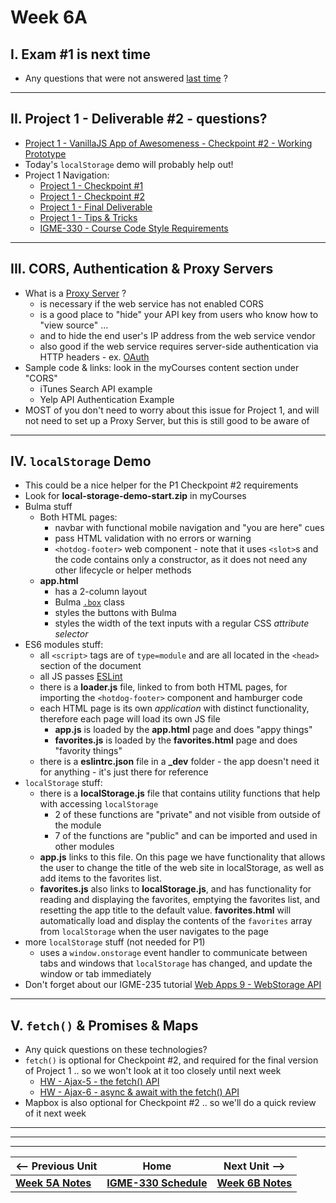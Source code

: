 # Week 6A

## I. Exam #1 is next time
- Any questions that were not answered [last time](05B.md#i-exam-1) ?

<hr>

## II. Project 1 - Deliverable #2 - questions?

- [Project 1 - VanillaJS App of Awesomeness - Checkpoint #2 - Working Prototype](../projects/p1-checkpoint-2.md)
- Today's `localStorage` demo will probably help out!
- Project 1 Navigation:
  - [Project 1 - Checkpoint #1](../projects/p1-checkpoint-1.md)
  - [Project 1 - Checkpoint #2](../projects/p1-checkpoint-2.md)
  - [Project 1 - Final Deliverable](../projects/p1-final.md)
  - [Project 1 - Tips & Tricks](../projects/p1-tips.md)
  - [IGME-330 - Course Code Style Requirements](../projects/330-code-style.md) 


<hr>

## III. CORS, Authentication & Proxy Servers
- What is a [Proxy Server](https://www.pcmag.com/encyclopedia/term/proxy-server) ?
  - is necessary if the web service has not enabled CORS
  - is a good place to "hide" your API key from users who know how to "view source" ...
  - and to hide the end user's IP address from the web service vendor
  - also good if the web service requires server-side authentication via HTTP headers - ex. [OAuth](https://en.wikipedia.org/wiki/OAuth)
- Sample code & links: look in the myCourses content section under "CORS"
  - iTunes Search API example
  - Yelp API Authentication Example
- MOST of you don't need to worry about this issue for Project 1, and will not need to set up a Proxy Server, but this is still good to be aware of
 
<hr>

## IV. `localStorage` Demo
- This could be a nice helper for the P1 Checkpoint #2 requirements
- Look for **local-storage-demo-start.zip** in myCourses
- Bulma stuff
  - Both HTML pages:
    - navbar with functional mobile navigation and "you are here" cues
    - pass HTML validation with no errors or warning
    - `<hotdog-footer>` web component - note that it uses `<slot>`s and the code contains only a constructor, as it does not need any other lifecycle or helper methods
  - **app.html**
    - has a 2-column layout
    - Bulma [`.box`](https://bulma.io/documentation/elements/box/) class
    - styles the buttons with Bulma
    - styles the width of the text inputs with a regular CSS *attribute selector*
- ES6 modules stuff:
  - all `<script>` tags are of `type=module` and are all located in the `<head>` section of the document
  - all JS passes [ESLint](https://eslint.org/demo)
  - there is a **loader.js** file, linked to from both HTML pages,  for importing the `<hotdog-footer>` component and hamburger code
  - each HTML page is its own *application* with distinct functionality, therefore each page will load its own JS file 
    - **app.js** is loaded by the **app.html** page and does "appy things"
    - **favorites.js** is loaded by the **favorites.html** page and does "favority things"
  - there is a **eslintrc.json** file in a **_dev** folder - the app doesn't need it for anything - it's just there for reference 
- `localStorage` stuff:
  - there is a **localStorage.js** file that contains utility functions that help with accessing `localStorage`
    - 2 of these functions are "private" and not visible from outside of the module
    - 7 of the functions are "public" and can be imported and used in other modules
  - **app.js** links to this file. On this page we have functionality that allows the user to change the title of the web site in localStorage, as well as add items to the favorites list.
  - **favorites.js** also links to **localStorage.js**, and has functionality for reading and displaying the favorites, emptying the favorites list, and resetting the app title to the  default value. **favorites.html** will automatically load and display the contents of the `favorites` array from `localStorage` when the user navigates to the page
- more `localStorage` stuff (not needed for P1)
  - uses a `window.onstorage` event handler to communicate between tabs and windows that `localStorage` has changed, and update the window or tab immediately
- Don't forget about our IGME-235 tutorial [Web Apps 9 - WebStorage API](https://github.com/tonethar/IGME-230-Master/blob/master/notes/web-apps-9.md)

<hr>

## V. `fetch()` & Promises & Maps
- Any quick questions on these technologies?
- `fetch()` is optional for Checkpoint #2, and required for the final version of Project 1 .. so we won't look at it too closely until next week
  - [HW - Ajax-5 - the fetch() API](https://github.com/tonethar/IGME-330-Master/blob/master/notes/HW-ajax-5.md)
  - [HW - Ajax-6 - async & await with the fetch() API](https://github.com/tonethar/IGME-330-Master/blob/master/notes/HW-ajax-6.md)
- Mapbox is also optional for Checkpoint #2 .. so we'll do a quick review of it next week

<hr>



<hr><hr>

| <-- Previous Unit | Home | Next Unit -->
| --- | --- | --- 
| [**Week 5A Notes**](05B.md)     |  [**IGME-330 Schedule**](../schedule.md) | [**Week 6B Notes**](06B.md) 
